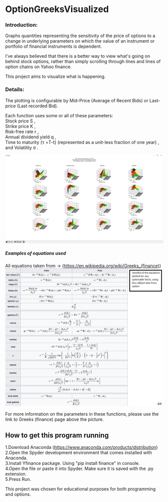 # OptionGreeksVisualized
### Introduction:
Graphs quantities representing the sensitivity of the price of options to a change in underlying parameters on which the value of an instrument or portfolio of financial instruments is dependent.

I've always believed that there is a better way to view what's going on behind stock options, rather than simply scrolling through lines and lines of option chains on Yahoo finance.

This project aims to visualize what is happening.

### Details:
The plotting is configurable by Mid-Price (Average of Recent Bids) or Last-price (Last recorded Bid).

Each function uses some or all of these parameters:  
    Stock price S \,  
    Strike price K \,  
    Risk-free rate r \,  
    Annual dividend yield q \,  
    Time to maturity {τ =T-t} (represented as a unit-less fraction of one year) ,  
    and Volatility σ .  

![Output of OptionGreeksVisualized](https://github.com/KyleJamesKilty/OptionGreeksVisualized/blob/Pictures/Option%20Greeks%20Pictures/Options.png?raw=true)

##### Examples of equations used
All equations taken from -> (https://en.wikipedia.org/wiki/Greeks_(finance))
![Output of OptionGreeksVisualized](https://github.com/KyleJamesKilty/OptionGreeksVisualized/blob/Pictures/Option%20Greeks%20Pictures/Greek_Outputs_Explanation.png?raw=true)

For more information on the parameters in these functions, please use the link to Greeks (finance) page above the picture.

## How to get this program running
1.Download Anaconda (https://www.anaconda.com/products/distribution)  
2.Open the Spyder development environment that comes installed with Anaconda.  
3.Install Yfinance package. Using "pip install finance" in console.  
4.Open the file or paste it into Spyder. Make sure it is saved with the .py extension.  
5.Press Run.  

This project was chosen for educational purposes for both programming and options.
